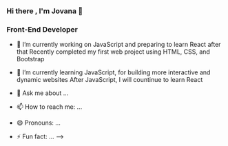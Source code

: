 ### Hi there , I'm Jovana 👋 

### Front-End Developer

- 🔭 I’m currently working on 
JavaScript and preparing to learn React after that
Recently completed my first web project using HTML, CSS, and Bootstrap

- 🌱 I’m currently learning 
JavaScript, for building more interactive and dynamic websites
After JavaScript, I will countinue to learn React



- 💬 Ask me about ...
- 📫 How to reach me: ...
- 😄 Pronouns: ...
- ⚡ Fun fact: ...
-->
